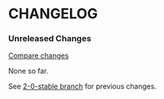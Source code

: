 # CHANGELOG

### Unreleased Changes

[Compare changes](https://github.com/codevise/pageflow-linkmap-page/compare/2-0-stable...master)

None so far.

See
[2-0-stable branch](https://github.com/codevise/pageflow-linkmap-page/blob/2-0-stable/CHANGELOG.md)
for previous changes.
